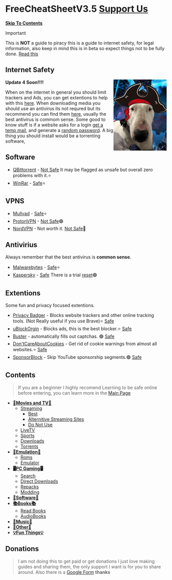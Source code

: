 # FreeCheatSheetV3.5             [Support Us](https://github.com/FreeCheatSheet/FreeCheatSheetGuide/blob/main/README.md#donations)
[**Skip To Contents**](#contents)

> [!IMPORTANT]
> This is **NOT** a guide to piracy this is a guide to internet safety, for legal information, also keep in mind this is in beta so expect things not to be fully done. [Read this](https://github.com/FreeCheatSheet/FreeCheatSheetGuide/blob/main/LICENSE)

## Internet Safety
<img align="right" width="33%" src="https://github.com/FreeCheatSheet/FreeCheatSheetGuide/blob/main/Pirate_Bronk_2.jpg">

**Update 4 Soon!!!!**

When on the internet in general you should limit trackers and Ads, you can get extentions to help with this [here](https://github.com/FreeCheatSheet/FreeCheatSheetGuide/blob/main/README.md#extentions). When downloading media you should use an antivirus its not requred but its recommend you can find them [here](https://github.com/FreeCheatSheet/FreeCheatSheetGuide#antivirius), usually the best antivirus is commom sense. Some good to know stuff is if a website asks for a login [get a temp mail](https://temp-mail.org/en/), and generate a [random password](https://www.avast.com/en-us/random-password-generator#pc). A big thing you should install would be a torrenting software, 

## Software
- [QBittorrent](https://www.qbittorrent.org/download) - [Not Safe](https://www.qbittorrent.org/download) It may be flagged as unsafe but overall zero problems with it.⭐
- [WinRar](https://www.win-rar.com/start.html?&L=0) - [Safe](https://www.urlvoid.com/scan/win-rar.com/)⭐
## VPNS
- [Mullvad](https://mullvad.net/en) - [Safe](https://www.urlvoid.com/scan/mullvad.net/)⭐
- [ProtonVPN](https://protonvpn.com/pricing) - [Not Safe](https://www.urlvoid.com/scan/protonvpn.com/)🟢
- [NordVPN](https://nordvpn.com/) - Not worth it. [Not Safe](https://www.urlvoid.com/scan/nordvpn.com/)🔴
## Antivirius
Always remember that the best antivirus is **common sense**.
- [Malwarebytes](https://www.malwarebytes.com/mwb-download/thankyou) - [Safe](https://www.urlvoid.com/scan/malwarebytes.com/)⭐
- [Kaspersky](https://usa.kaspersky.com/downloads/free-antivirus) - [Safe](https://www.urlvoid.com/scan/usa.kaspersky.com/) There is a trial [reset](https://www.youtube.com/watch?v=RGcabZROdVc&t=534s)🟢

## Extentions
Some fun and privacy focused extentions.
- [Privacy Badger](https://privacybadger.org/) -  Blocks website trackers and other online tracking tools. (Not Really useful if you use Brave)⭐ [Safe](https://www.urlvoid.com/scan/privacybadger.org/)
- [uBlockOrgin](https://github.com/gorhill/uBlock) - Blocks ads, this is the best blocker.⭐ [Safe](https://www.urlvoid.com/scan/github.com/)
- [Buster](https://github.com/dessant/buster) - automatically fills out captchas. 🟢 [Safe](https://www.urlvoid.com/scan/github.com/)
- [Don'tCareAboutCookies](https://github.com/OhMyGuus/I-Still-Dont-Care-About-Cookies) - Get rid of cookie warnings from almost all websites.⭐ [Safe](https://www.urlvoid.com/scan/github.com/)
- [SponsorBlock](https://sponsor.ajay.app/) - Skip YouTube sponsorship segments.🟢 [Safe](https://www.urlvoid.com/scan/sponsor.ajay.app/)

## Contents
> If you are a beginner I highly recomend Learning to be safe online before entering, you can learn more in the [Main Page](https://github.com/FreeCheatSheet/FreeCheatSheetGuide/blob/main/README.md#internet-safety)
- **[🍿Movies and TV🍿](https://github.com/FreeCheatSheet/FreeCheatSheetGuide/blob/main/Streaming.md)**
  - [Streaming](https://github.com/FreeCheatSheet/FreeCheatSheetGuide/blob/main/Streaming.md#streaming)
    - [Best](https://github.com/FreeCheatSheet/FreeCheatSheetGuide/blob/main/Streaming.md#best)
    - [Alternitive Streaming Sites](https://github.com/FreeCheatSheet/FreeCheatSheetGuide/blob/main/Streaming.md#alternitive-streaming-sites)
    - [Do Not Use](https://github.com/FreeCheatSheet/FreeCheatSheetGuide/blob/main/Streaming.md#do-not-use-any-of-these)  
  - [LiveTV](https://github.com/FreeCheatSheet/FreeCheatSheetGuide/blob/main/Streaming.md#livetv)
  - [Sports](https://github.com/FreeCheatSheet/FreeCheatSheetGuide/blob/main/Streaming.md#sports)
  - [Downloads](https://github.com/FreeCheatSheet/FreeCheatSheetGuide/blob/main/Streaming.md#downloads)
  - [Torrents](https://github.com/FreeCheatSheet/FreeCheatSheetGuide/blob/main/Streaming.md#torrents)
- **[💾Emulation💾](https://github.com/FreeCheatSheet/FreeCheatSheetGuide/blob/main/Emulation.md)**
  - [Roms](https://github.com/FreeCheatSheet/FreeCheatSheetGuide/blob/main/Emulation.md#roms)
  - [Emulator](https://github.com/FreeCheatSheet/FreeCheatSheetGuide/blob/main/Emulation.md#emulators) 
- **[🖥️PC Gaming🖥️](https://github.com/FreeCheatSheet/FreeCheatSheetGuide/blob/main/PCGaming.md)**
  - [Search](https://github.com/FreeCheatSheet/FreeCheatSheetGuide/blob/main/PCGaming.md#videogame-search)
  - [Direct Downloads](https://github.com/FreeCheatSheet/FreeCheatSheetGuide/blob/main/PCGaming.md#direct-downloads)
  - [Repacks](https://github.com/FreeCheatSheet/FreeCheatSheetGuide/blob/main/PCGaming.md#repack)
  - [Modding](https://github.com/FreeCheatSheet/FreeCheatSheetGuide/blob/main/PCGaming.md#modding)
- **[📁Software📁](https://github.com/FreeCheatSheet/FreeCheatSheetGuide/blob/main/Software.md)**
- **[📚Books📚](https://github.com/FreeCheatSheet/FreeCheatSheetGuide/blob/main/Books.md)**
  - [Read Books](https://github.com/FreeCheatSheet/FreeCheatSheetGuide/blob/main/Books.md#readbooks)
  - [AudioBooks](https://github.com/FreeCheatSheet/FreeCheatSheetGuide/blob/main/Books.md#audiobooks)
- **[🎵Music🎵](https://github.com/FreeCheatSheet/FreeCheatSheetGuide/blob/main/Music.md)**
- **[💽Other💽](https://github.com/FreeCheatSheet/FreeCheatSheetGuide/blob/main/Other.md)**
- **[💡Fun Things💡](https://github.com/FreeCheatSheet/FreeCheatSheetGuide/blob/main/Fun.md)**
## Donations 
> I am not doing this to get paid or get donations I just love making guides and sharing them, the only support I want is for you to share around. Also there is a [Google Form](https://forms.gle/YxBvMq8PBgZGTYyB9) **thanks**
